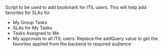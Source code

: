 Script to be used to add bookmark for ITIL users. This will help add favorites for SLAs for
- My Group Tasks
- SLAs for My Tasks
- Tasks Assigned to Me
- My approvals
to all ITIL users.
Replace the addQuery value to get the favorites applied from the backend to required audience
